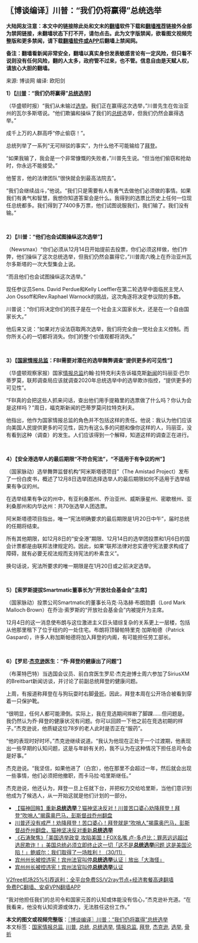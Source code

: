  <h2>〖博谈编译〗川普：“我们仍将赢得”总统选举</h2> <p class="notice"><b>大陆网友注意：本文中的链接除此处和文末的<a href="https://github.com/bannedbook/fanqiang" >翻墙</a>软件下载和<a href="https://github.com/killgcd/justmysocks/blob/master/README.md">翻墙推荐</a>链接外全部为禁网链接，未翻墙状态下打不开，请勿点击。此为文字版禁闻，欲看图文视频完整版和更多禁闻，请下载<a href="https://github.com/bannedbook/fanqiang">翻墙软件或APP</a>后翻墙上禁闻网。</p><p>备注：翻墙看新闻非常安全，翻墙以真实身份发表敏感言论有一定风险，但只看不说则没有任何风险，翻的人太多，政府管不过来，也不管。信息自由是天赋人权，请放心大胆的翻墙。</b></p>  <div class="entry"> <p>来源:&nbsp;博谈网                      编译:&nbsp;欧阳剑                           </p> <p></p> <p><strong>1）【<a href="https://www.bannedbook.org/bnews/tag/%e5%b7%9d%e6%99%ae/" class="st_tag internal_tag" rel="tag" title="标签 川普 下的日志">川普</a>：“我们仍将赢得”<a href="https://www.bannedbook.org/bnews/tag/%e6%80%bb%e7%bb%9f%e9%80%89%e4%b8%be/" class="st_tag internal_tag" rel="tag" title="标签 总统选举 下的日志">总统选举</a>】</strong></p> <p>（华盛顿时报）“我们从未输过<a href="https://www.bannedbook.org/bnews/tag/%e9%80%89%e4%b8%be/" class="st_tag internal_tag" rel="tag" title="标签 选举 下的日志">选举</a>。我们正在赢得这次选举，”川普先生在佐治亚州的瓦尔多斯塔说。“他们欺骗和操纵了我们的<a href="https://www.bannedbook.org/bnews/tag/%e6%80%bb%e7%bb%9f/" class="st_tag internal_tag" rel="tag" title="标签 总统 下的日志">总统</a>选举，但我们仍然会赢得选举。”</p> <p>成千上万的人群高呼“停止偷窃！”。</p> <p>总统列举了一系列“无可辩驳的事实”，为什么他不可能输给了<a href="https://www.bannedbook.org/bnews/tag/%e6%8b%9c%e7%99%bb/" class="st_tag internal_tag" rel="tag" title="标签 拜登 下的日志">拜登</a>。</p> <p>“如果我输了，我会是一个非常慷慨的失败者，”川普先生说。“但当他们偷窃和抢劫时，你永远不能接受。”</p> <p>他誓言，他的法律团队“很快就会到最高法院去”。</p> <p>“我们会继续战斗，”他说。“我们只是需要有人有勇气去做他们必须做的事情。如果我们有勇气和智慧，我想你知道答案会是什么。我得到的选票比历史上任何一位现任总统都多。我们得到了7400多万票，他们试图说服我们，我们输了。我们没有输。”</p> <p> </p> <p></p>  <p><strong>2）【川普：“他们也会试图操纵这次选举”】</strong></p> <p>（Newsmax）“你们必须从12月14日开始提前去投票，你们必须这样做，他们作弊，他们操纵了这次总统选举，但我们仍然会赢得它，”川普周六晚上在乔治亚州瓦尔多斯塔的一次大型集会上说。</p> <p>“而且他们也会试图操纵这次选举。”</p> <p>现任参议员Sens. David Perdue和Kelly Loeffler在第二轮选举中面临民主党人Jon Ossoff和Rev.Raphael Warnock的挑战，这次角逐将决定参议院的多数。</p> <p>川普说：“你们将决定你们的孩子是在一个社会主义国家长大，还是在一个自由国家长大。”</p> <p>他后来又说：“如果对方设法窃取两次选举，我们将完全由一党社会主义控制。而你所关心的一切都将消失。你们的整个价值观都将消失。”</p> <p> </p> <p></p> <p><strong>3）【<a href="https://www.bannedbook.org/bnews/tag/%E5%9B%BD%E5%AE%B6%E6%83%85%E6%8A%A5%E6%80%BB%E7%9B%91/" class="st_tag internal_tag" rel="tag" title="标签 国家情报总监 下的日志">国家情报总监</a>：FBI需要对潜在的选举舞弊调查“提供更多的可见性”】</strong></p> <p>（华盛顿观察家报）国家<a href="https://www.bannedbook.org/bnews/tag/%e6%83%85%e6%8a%a5%e6%80%bb%e7%9b%91/" class="st_tag internal_tag" rel="tag" title="标签 情报总监 下的日志">情报总监</a>约翰·拉特克利夫告诉福克斯<span class='wp_keywordlink_affiliate'><a href="https://www.bannedbook.org/" title="新闻">新闻</a></span>的玛丽亚·巴尔蒂罗莫，联邦调查局应该就调查2020年总统选举中的选举欺诈指控，“提供更多的可见性”。</p> <p>“FBI真的会把这些人抓来问话，查出他们用手提箱里的选票做了什么吗？你认为会是这样吗？”周日，福克斯新闻的巴蒂罗莫问拉特克利夫。</p>  <p>他指出，他作为国家情报总监的角色并不包括这样的责任。他说：我认为他们应该向美国人民提供更多的可见性，因为有这么多的问题和像你这样的人，玛丽亚，没有看到这种（调查）的发生。人们应该得到一个解释，知道这样的调查正在进行。</p> <p> </p> <p></p> <p><strong>4）【安全港选举人的最后期限“不符合宪法”，“不适用于有争议的州”】</strong></p> <p>（国家脉动）选举舞弊监督机构“阿米斯塔德项目”（The Amistad Project）发布了一份白皮书，概述了12月8日选举团选择选举人的最后期限如何不适用于选举结果有争议的州。</p> <p>在选举结果有争议的州中，有亚利桑那州、乔治亚州、威斯康星州、密歇根州、亚利桑那州和内华达州：共70张选举人团选票。</p> <p>阿米斯塔德项目指出，唯一“宪法明确要求的最后期限是1月20日中午”，届时总统的任期将结束。</p> <p>所有其他期限，如12月8日的“安全港”期限、12月14日的选举团投票和1月6日的国会计票都是由联邦法律规定的。因此，如果“联邦法律对忠实遵守宪法要求构成了障碍，就有必要无视法规而支持宪法的朴素含义”。</p> <p>换句话说，宪法所要求的唯一期限是在1月20日或之前决定选举。</p> <p> </p> <p></p>  <p><strong>5）【索罗斯提拔Smartmatic董事长为“开放社会基金会”主席】</strong></p> <p>（国家脉动）投票公司Smartmatic的董事长马克·马洛赫·布朗勋爵（Lord Mark Malloch·Brown）在乔治·索罗斯的“开放社会基金会”内被提升为主席。</p> <p>12月4日的这一消息使布朗与这位激进主义巨头错综复杂的关系更上一层楼，包括从他那里租下了位于纽约的一处住宅。布朗将顶替帕特里克·加斯帕德（Patrick Gaspard），许多人称加斯帕德将加入拜登的内阁，有可能担任劳工部长。</p> <p> </p> <p></p> <p><strong>6）【罗尼·<a href="https://www.bannedbook.org/bnews/tag/%e6%9d%b0%e5%85%8b%e9%80%8a/" class="st_tag internal_tag" rel="tag" title="标签 杰克逊 下的日志">杰克逊</a>医生：“乔·拜登的健康出了问题”】</strong></p> <p>（布莱特巴特）当选国会议员、前白宫医生罗尼·杰克逊博士周六参加了SiriusXM的Breitbart新闻访谈，并讨论了前副总统拜登的健康问题。</p> <p>上周，有报道称拜登在与狗玩耍时右脚<a href="https://www.bannedbook.org/bnews/tag/%E9%AA%A8%E6%8A%98/" class="st_tag internal_tag" rel="tag" title="标签 骨折 下的日志">骨折</a>。因此，拜登本周在公开场合被看到穿着一只保护靴。</p> <p>“很明显，任何人都可能滑倒。实际上，我在竞选期间摔断了脚踝……但问题是。我仍然认为乔·拜登的健康状况有问题。你可以回顾一下他之前在竞选初期的样子。”杰克逊说，他质疑这位78岁的老人此时是否正在“服药”。</p> <p>“他的表现时好时坏。”杰克逊继续说道。“我认为他现在正处于一个过渡期，他表现出一些早期的认知问题，这是与年龄有关的，我不认为在这种情况下担任总司令会是好事。”</p> <p>杰克逊说。“我坚信，如果他进了（白宫），他在那里不会超过一年，然后就会出现一些事情，他们必须把他撤职，而卡马拉·哈里斯继任。”</p>  <p>杰克逊说，他还认为，拜登一旦上任就下台，并把权力交给哈里斯，当他们意识到他成为了候选人，从一开始这就是他们计划的一部分。</p> <ul class='op-related-articles' title='相关阅读'> <li><a href='https://www.bannedbook.org/bnews/bannedvideo/20201206/1443031.html' target='_blank'>【猫神回眸】重新<b>总统选举</b>？猫神坚决反对！川普苦口婆心劝降拜登！拜登“吹哨人”揭露奥巴马，彭斯督战乔州翻盘</a></li> <li><a href='https://www.bannedbook.org/bnews/bannedvideo/20201206/1442790.html' target='_blank'>川普还没有戒严！劝降拜登！苦口婆心！拜登就是“吹哨人”揭露奥巴马，彭斯督战乔州翻盘，猫神坚决反对重新<b>总统选举</b></a></li> <li><a href='https://www.bannedbook.org/bnews/bannedvideo/20201201/1439926.html' target='_blank'>《石涛聚焦》「美国选举政变 攻陷美国！FOX名嘴 卢-多卢比：罪恶远远超过选民欺诈！」美国总统必须立即终止这一切「这不是<b>总统选举</b>问题 这是美国沦陷！」鲍威尔：我们取得了一场胜利！（30/11）</a></li> <li><a href='https://www.bannedbook.org/bnews/taiwannews/20201128/1438462.html' target='_blank'>宾州州长被控违宪！宾州法官叫停<b>总统选举</b>认证｜放出「大海怪」</a></li> <li><a href='https://www.bannedbook.org/bnews/taiwannews/20201127/1437709.html' target='_blank'>宾州州长被控违宪！宾州法官叫停<b>总统选举</b>认证</a></li> </ul> <p class="texttj"> <a href="https://github.com/bannedbook/fanqiang/wiki/V2ray%E6%9C%BA%E5%9C%BA" target="_blank">V2free机场25%引荐返利：全平台免费SS/V2ray节点+经济套餐高速翻墙</a><br/> <a href="https://github.com/bannedbook/fanqiang/wiki/%E7%A6%81%E9%97%BB%E7%BD%91%E5%AE%89%E5%8D%93%E7%BF%BB%E5%A2%99%E6%96%B0%E9%97%BBAPP" target="_blank">免费PC翻墙、安卓VPN翻墙APP</a></p><p>“我对他担任我们的总司令和国家元首的认知或体能没有信心，”杰克逊补充道。“在我看来，他没有认知资源或体力，无法胜任这份工作。”</p><a name='sharetosocial'></a>       <div><b>本文的图文或视频完整版</b>：<a href='https://www.bannedbook.org/bnews/cbnews/20201207/1443283.html'>〖博谈编译〗川普：“我们仍将赢得”总统选举</a></div>  </div><!--END ENTRY--> <div class="postfooter"> <div>本文标签：<a href="https://www.bannedbook.org/bnews/tag/%E5%9B%BD%E5%AE%B6%E6%83%85%E6%8A%A5%E6%80%BB%E7%9B%91/" rel="tag">国家情报总监</a>, <a href="https://www.bannedbook.org/bnews/tag/%e5%b7%9d%e6%99%ae/" rel="tag">川普</a>, <a href="https://www.bannedbook.org/bnews/tag/%e6%80%bb%e7%bb%9f/" rel="tag">总统</a>, <a href="https://www.bannedbook.org/bnews/tag/%e6%80%bb%e7%bb%9f%e9%80%89%e4%b8%be/" rel="tag">总统选举</a>, <a href="https://www.bannedbook.org/bnews/tag/%e6%83%85%e6%8a%a5%e6%80%bb%e7%9b%91/" rel="tag">情报总监</a>, <a href="https://www.bannedbook.org/bnews/tag/%e6%8b%9c%e7%99%bb/" rel="tag">拜登</a>, <a href="https://www.bannedbook.org/bnews/tag/%e6%9d%b0%e5%85%8b%e9%80%8a/" rel="tag">杰克逊</a>, <a href="https://www.bannedbook.org/bnews/tag/%e9%80%89%e4%b8%be/" rel="tag">选举</a>, <a href="https://www.bannedbook.org/bnews/tag/%E9%AA%A8%E6%8A%98/" rel="tag">骨折</a></div>  </div><!--END POSTFOOTER--> 